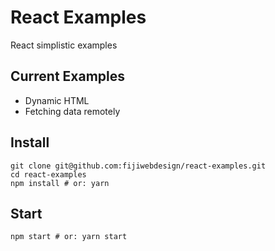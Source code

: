 # React Examples

React simplistic examples

## Current Examples

* Dynamic HTML
* Fetching data remotely

## Install

```
git clone git@github.com:fijiwebdesign/react-examples.git
cd react-examples
npm install # or: yarn
```

## Start

```
npm start # or: yarn start
```

